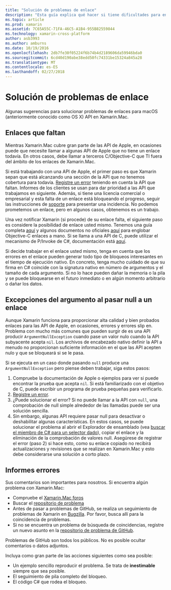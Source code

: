 ```yaml
---
title: "Solución de problemas de enlace"
description: "Esta guía explica qué hacer si tiene dificultades para enlazar una biblioteca de C de objetivo."
ms.topic: article
ms.prod: xamarin
ms.assetid: 7C65A55C-71FA-46C5-A1B4-955B82559844
ms.technology: xamarin-cross-platform
author: asb3993
ms.author: amburns
ms.date: 10/19/2016
ms.openlocfilehash: 2db7fe30f05224f6b74b4d2189606da59946bda0
ms.sourcegitcommit: 6cd40d190abe38edd50fc74331be15324a845a28
ms.translationtype: MT
ms.contentlocale: es-ES
ms.lasthandoff: 02/27/2018
---
```

# <a name="binding-troubleshooting"></a>Solución de problemas de enlace

Algunas sugerencias para solucionar problemas de enlaces para macOS (anteriormente conocido como OS X) API en Xamarin.Mac.

## <a name="missing-bindings"></a>Enlaces que faltan

Mientras Xamarin.Mac cubre gran parte de las API de Apple, en ocasiones puede que necesite llamar a algunas API de Apple que no tiene un enlace todavía. En otros casos, debe llamar a terceros C/Objective-C que TI fuera del ámbito de los enlaces de Xamarin.Mac.

Si está trabajando con una API de Apple, el primer paso es que Xamarin sepan que está alcanzando una sección de la API que no tenemos cobertura para todavía. [Registre un error](#reporting-bugs) teniendo en cuenta la API que faltan. Informes de los clientes se usan para dar prioridad a las API que trabajamos en siguiente. Además, si tiene una licencia comercial o empresarial y esta falta de un enlace está bloqueando el progreso, seguir las instrucciones de [soporte](http://xamarin.com/support) para presentar una incidencia. No podemos prometemos un enlace, pero en algunos casos, obtenemos es un trabajo.

Una vez notificar Xamarin (si procede) de su enlace falta, el siguiente paso es considere la posibilidad de enlace usted mismo. Tenemos una guía completa [aquí](~/cross-platform/macios/binding/overview.md) y algunos documentos no oficiales [aquí](http://brendanzagaeski.appspot.com/xamarin/0002.html) para englobar Objective-C enlaces a mano. Si se llama a una API de C, puede utilizar el mecanismo de P/Invoke de C#, documentación está [aquí](http://www.mono-project.com/docs/advanced/pinvoke/).

Si decide trabajar en el enlace usted mismo, tenga en cuenta que los errores en el enlace pueden generar todo tipo de bloqueos interesantes en el tiempo de ejecución nativo. En concreto, tenga mucho cuidado de que su firma en C# coincide con la signatura nativo en número de argumentos y el tamaño de cada argumento. Si no lo hace pueden dañar la memoria o la pila y se puede bloquearse en el futuro inmediato o en algún momento arbitrario o dañar los datos.

## <a name="argument-exceptions-when-passing-null-to-a-binding"></a>Excepciones del argumento al pasar null a un enlace

Aunque Xamarin funciona para proporcionar alta calidad y bien probados enlaces para las API de Apple, en ocasiones, errores y errores slip en. Problema con mucho más comunes que pueden surgir de es una API producir `ArgumentNullException` cuando pase un valor nulo cuando la API subyacente acepta `nil`. Los archivos de encabezado nativo definir la API a menudo no proporcionan suficiente información en el que las API acepten nulo y que se bloqueará si se le pasa.

Si se ejecuta en un caso donde pasando `null` produce una `ArgumentNullException` pero piense deben trabajar, siga estos pasos:

1. Compruebe la documentación de Apple o ejemplos para ver si puede encontrar la prueba que acepta `nil`. Si está familiarizado con el objetivo de C, puede escribir un programa de prueba pequeñas para verificarlo.
2. [Registre un error](#reporting-bugs).
3. ¿Puede solucionar el error? Si no puede llamar a la API con `null`, una comprobación de null simple alrededor de las llamadas puede ser una solución sencilla.
4. Sin embargo, algunas API requiere pasar null para desactivar o deshabilitar algunas características. En estos casos, se puede solucionar el problema al abrir el Explorador de ensamblado (vea [buscar el miembro de C# para un selector dado](~/mac/app-fundamentals/mac-apis.md#finding_selector)), copiar el enlace y la eliminación de la comprobación de valores null. Asegúrese de registrar el error (paso 2) si hace esto, como su enlace copiado no recibirá actualizaciones y revisiones que se realizan en Xamarin.Mac y esto debe considerarse una solución a corto plazo.

<a name="reporting-bugs"/>

## <a name="reporting-bugs"></a>Informes errores

Sus comentarios son importantes para nosotros. Si encuentra algún problema con Xamarin.Mac:

- Compruebe el [Xamarin.Mac foros](https://forums.xamarin.com/categories/mac)
- Buscar el [repositorio de problema](https://github.com/xamarin/xamarin-macios/issues) 
- Antes de pasar a problemas de GitHub, se realiza un seguimiento de problemas de Xamarin en [Bugzilla](https://bugzilla.xamarin.com/describecomponents.cgi). Por favor, busca allí para la coincidencia de problemas.
- Si no se encuentra un problema de búsqueda de coincidencias, registre un nuevo asunto en la [repositorio de problema de GitHub](https://github.com/xamarin/xamarin-macios/issues/new).

Problemas de GitHub son todos los públicos. No es posible ocultar comentarios o datos adjuntos. 

Incluya como gran parte de las acciones siguientes como sea posible:

- Un ejemplo sencillo reproducir el problema. Se trata de **inestimable** siempre que sea posible. 
- El seguimiento de pila completo del bloqueo.
- El código C# que rodea el bloqueo. 
